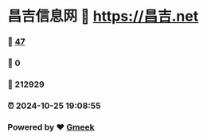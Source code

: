 # 昌吉信息网 :link: https://昌吉.net 
### :page_facing_up: [47](https://昌吉.net/tag.html) 
### :speech_balloon: 0 
### :hibiscus: 212929 
### :alarm_clock: 2024-10-25 19:08:55 
### Powered by :heart: [Gmeek](https://github.com/Meekdai/Gmeek)
